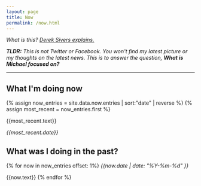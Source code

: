 ```yaml
---
layout: page
title: Now
permalink: /now.html
---
```

_What is this? [Derek Sivers explains.](https://nownownow.com/about)_

_**TLDR:** This is not Twitter or Facebook. You won't find my latest picture or my thoughts on the latest news. This is to answer the question, **What is Michael focused on?**_ 

<hr />

## What I'm doing now

{% assign now_entries = site.data.now.entries | sort:"date" | reverse %}
{% assign most_recent = now_entries.first %}

{{most_recent.text}}

<em>{{most_recent.date}}</em>



## What was I doing in the past?

{% for now in now_entries offset: 1%}
  *{{now.date | date: "%Y-%m-%d" }}*

  {{now.text}}
{% endfor %}
